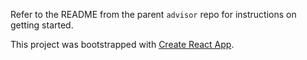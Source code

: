Refer to the README from the parent `advisor` repo for instructions on getting started.

This project was bootstrapped with [Create React App](https://github.com/facebook/create-react-app).